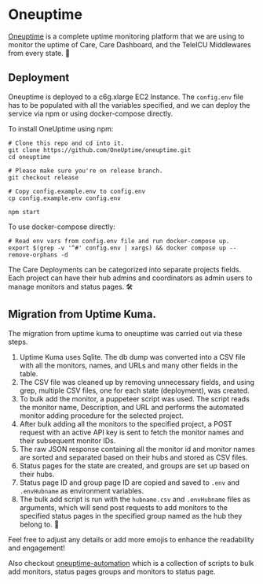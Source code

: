 # Oneuptime 

[Oneuptime](https://oneuptime.com/) is a complete uptime monitoring platform that we are using to monitor the uptime of Care, Care Dashboard, and the TeleICU Middlewares from every state. 🚀

## Deployment

Oneuptime is deployed to a c6g.xlarge EC2 Instance. The `config.env` file has to be populated with all the variables specified, and we can deploy the service via npm or using docker-compose directly.

To install OneUptime using npm:

```
# Clone this repo and cd into it.
git clone https://github.com/OneUptime/oneuptime.git
cd oneuptime

# Please make sure you're on release branch.
git checkout release

# Copy config.example.env to config.env
cp config.example.env config.env

npm start
```

To use docker-compose directly:

```
# Read env vars from config.env file and run docker-compose up.
export $(grep -v '^#' config.env | xargs) && docker compose up --remove-orphans -d
```

The Care Deployments can be categorized into separate projects fields. Each project can have their hub admins and coordinators as admin users to manage monitors and status pages. 🛠️

## Migration from Uptime Kuma. 

The migration from uptime kuma to oneuptime was carried out via these steps. 

1. Uptime Kuma uses Sqlite. The db dump was converted into a CSV file with all the monitors, names, and URLs and many other fields in the table. 
2. The CSV file was cleaned up by removing unnecessary fields, and using grep, multiple CSV files, one for each state (deployment), was created. 
3. To bulk add the monitor, a puppeteer script was used. The script reads the monitor name, Description, and URL and performs the automated monitor adding procedure for the selected project. 
4. After bulk adding all the monitors to the specified project, a POST request with an active API key is sent to fetch the monitor names and their subsequent monitor IDs. 
5. The raw JSON response containing all the monitor id and monitor names are sorted and separated based on their hubs and stored as CSV files. 
6. Status pages for the state are created, and groups are set up based on their hubs. 
7. Status page ID and group page ID are copied and saved to `.env` and `.envHubname` as environment variables. 
8. The bulk add script is run with the `hubname.csv` and `.envHubname` files as arguments, which will send post requests to add monitors to the specified status pages in the specified group named as the hub they belong to. 🔄

Feel free to adjust any details or add more emojis to enhance the readability and engagement!

Also checkout [oneuptime-automation](./oneuptime-automation) which is a collection of scripts to bulk add monitors, status pages groups and monitors to status page.